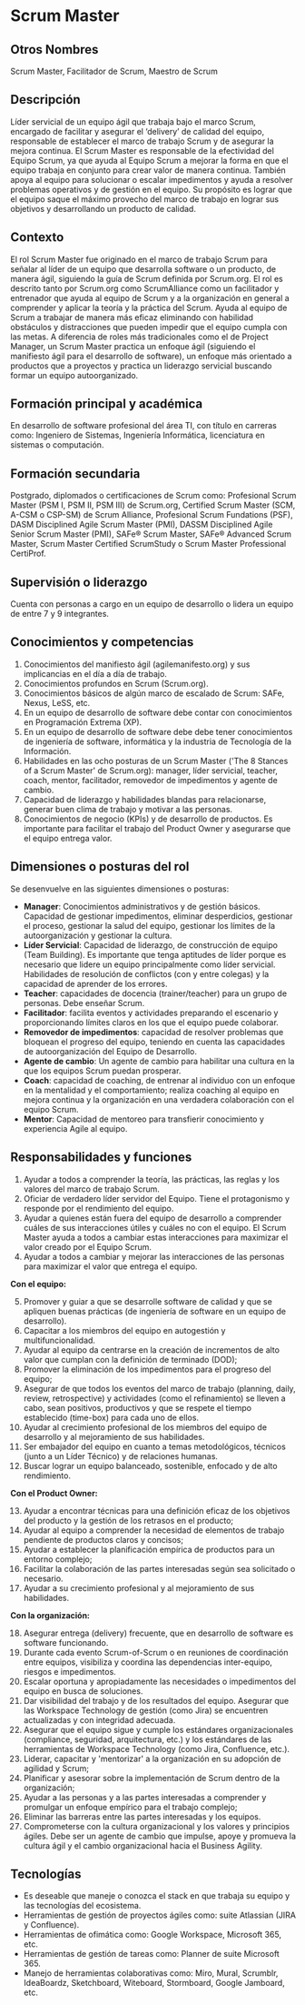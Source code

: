 # Scrum Master

## Otros Nombres

Scrum Master, Facilitador de Scrum, Maestro de Scrum

## Descripción

Líder servicial de un equipo ágil que trabaja bajo el marco Scrum, encargado de facilitar y asegurar el ‘delivery’ de calidad del equipo, responsable de establecer el marco de trabajo Scrum y de asegurar la mejora continua. El Scrum Master es responsable de la efectividad del Equipo Scrum, ya que ayuda al Equipo Scrum a mejorar la forma en que el equipo trabaja en conjunto para crear valor de manera continua. También apoya al equipo para solucionar o escalar impedimentos y ayuda a resolver problemas operativos y de gestión en el equipo. Su propósito es lograr que el equipo saque el máximo provecho del marco de trabajo en lograr sus objetivos y desarrollando un producto de calidad. 

## Contexto
El rol Scrum Master fue originado en el marco de trabajo Scrum para señalar al líder de un equipo que desarrolla software o un producto, de manera ágil, siguiendo la guía de Scrum definida por Scrum.org. El rol es descrito tanto por Scrum.org como ScrumAlliance como un facilitador y entrenador que ayuda al equipo de Scrum y a la organización en general a comprender y aplicar la teoría y la práctica del Scrum. Ayuda al equipo de Scrum a trabajar de manera más eficaz eliminando con habilidad obstáculos y distracciones que pueden impedir que el equipo cumpla con las metas. A diferencia de roles más tradicionales como el de Project Manager, un Scrum Master practica un enfoque ágil (siguiendo el manifiesto ágil para el desarrollo de software), un enfoque más orientado a productos que a proyectos y practica un liderazgo servicial buscando formar un equipo autoorganizado.

## Formación principal y académica

En desarrollo de software profesional del área TI, con título en carreras como: Ingeniero de Sistemas, Ingeniería Informática, licenciatura en sistemas o computación.

## Formación secundaria

Postgrado, diplomados o certificaciones de Scrum como: Profesional Scrum Master (PSM I, PSM II, PSM III) de Scrum.org, Certified Scrum Master (SCM, A-CSM o CSP-SM) de Scrum Alliance, Profesional Scrum Fundations (PSF), DASM Disciplined Agile Scrum Master (PMI), DASSM Disciplined Agile Senior Scrum Master (PMI), SAFe® Scrum Master, SAFe® Advanced Scrum Master, Scrum Master Certified ScrumStudy o Scrum Master Professional CertiProf.

## Supervisión o liderazgo

Cuenta con personas a cargo en un equipo de desarrollo o lidera un equipo de entre 7 y 9 integrantes.

## Conocimientos y competencias

1.	Conocimientos del manifiesto ágil (agilemanifesto.org) y sus implicancias en el día a día de trabajo.
2.	Conocimientos profundos en Scrum (Scrum.org).
3.	Conocimientos básicos de algún marco de escalado de Scrum: SAFe, Nexus, LeSS, etc.
4.	En un equipo de desarrollo de software debe contar con conocimientos en Programación Extrema (XP). 
3.	En un equipo de desarrollo de software debe debe tener conocimientos de ingeniería de software, informática y la industria de Tecnología de la Información.
4.	Habilidades en las ocho posturas de un Scrum Master ('The 8 Stances of a Scrum Master' de Scrum.org): manager, líder servicial, teacher, coach, mentor, facilitador, removedor de impedimentos y agente de cambio.
5.	Capacidad de liderazgo y habilidades blandas para relacionarse, generar buen clima de trabajo y motivar a las personas.
6.	Conocimientos de negocio (KPIs) y de desarrollo de productos. Es importante para facilitar el trabajo del Product Owner y asegurarse que el equipo entrega valor.

## Dimensiones o posturas del rol
Se desenvuelve en las siguientes dimensiones o posturas:
-	**Manager**: Conocimientos administrativos y de gestión básicos. Capacidad de gestionar impedimentos, eliminar desperdicios, gestionar el proceso, gestionar la salud del equipo, gestionar los límites de la autoorganización y gestionar la cultura.
-	**Líder Servicial**: Capacidad de liderazgo, de construcción de equipo (Team Building). Es importante que tenga aptitudes de líder porque es necesario que lidere un equipo principalmente como líder servicial. Habilidades de resolución de conflictos (con y entre colegas) y la capacidad de aprender de los errores.
-	**Teacher**: capacidades de docencia (trainer/teacher) para un grupo de personas. Debe enseñar Scrum.
- **Facilitador**: facilita eventos y actividades preparando el escenario y proporcionando límites claros en los que el equipo puede colaborar.
- **Removedor de impedimentos**: capacidad de resolver problemas que bloquean el progreso del equipo, teniendo en cuenta las capacidades de autoorganización del Equipo de Desarrollo.
- **Agente de cambio**: Un agente de cambio para habilitar una cultura en la que los equipos Scrum puedan prosperar.
- **Coach**: capacidad de coaching, de entrenar al individuo con un enfoque en la mentalidad y el comportamiento; realiza coaching al equipo en mejora continua y la organización en una verdadera colaboración con el equipo Scrum.
- **Mentor**: Capacidad de mentoreo para transfierir conocimiento y experiencia Agile al equipo.

## Responsabilidades y funciones

1.	Ayudar a todos a comprender la teoría, las prácticas, las reglas y los valores del marco de trabajo Scrum.
2.	Oficiar de verdadero líder servidor del Equipo. Tiene el protagonismo y responde por el rendimiento del equipo.
3.	Ayudar a quienes están fuera del equipo de desarrollo a comprender cuáles de sus interacciones útiles y cuáles no con el equipo. El Scrum Master ayuda a todos a cambiar estas interacciones para maximizar el valor creado por el Equipo Scrum.
4.	Ayudar a todos a cambiar y mejorar las interacciones de las personas para maximizar el valor que entrega el equipo.

**Con el equipo:**

5.	Promover y guiar a que se desarrolle software de calidad y que se apliquen buenas prácticas (de ingeniería de software en un equipo de desarrollo).
6.	Capacitar a los miembros del equipo en autogestión y multifuncionalidad.
7.	Ayudar al equipo da centrarse en la creación de incrementos de alto valor que cumplan con la definición de terminado (DOD);
8.	Promover la eliminación de los impedimentos para el progreso del equipo;
9.	Asegurar de que todos los eventos del marco de trabajo (planning, daily, review, retrospective) y actividades (como el refinamiento) se lleven a cabo, sean positivos, productivos y que se respete el tiempo establecido (time-box) para cada uno de ellos.
10.	Ayudar al crecimiento profesional de los miembros del equipo de desarrollo y al mejoramiento de sus habilidades.
11.	Ser embajador del equipo en cuanto a temas metodológicos, técnicos (junto a un Líder Técnico) y de relaciones humanas.
12.	Buscar lograr un equipo balanceado, sostenible, enfocado y de alto rendimiento.

**Con el Product Owner:**

13.	Ayudar a encontrar técnicas para una definición eficaz de los objetivos del producto y la gestión de los retrasos en el producto;
14.	Ayudar al equipo a comprender la necesidad de elementos de trabajo pendiente de productos claros y concisos;
15.	Ayudar a establecer la planificación empírica de productos para un entorno complejo;
16.	Facilitar la colaboración de las partes interesadas según sea solicitado o necesario.
17.	Ayudar a su crecimiento profesional y al mejoramiento de sus habilidades.

**Con la organización:**

18.	Asegurar entrega (delivery) frecuente, que en desarrollo de software es software funcionando.
19.	Durante cada evento Scrum-of-Scrum o en reuniones de coordinación entre equipos, visibiliza y coordina las dependencias inter-equipo, riesgos e impedimentos.
20.	Escalar oportuna y apropiadamente las necesidades o impedimentos del equipo en busca de soluciones.
21.	Dar visibilidad del trabajo y de los resultados del equipo. Asegurar que las Workspace Technology de gestión (como Jira) se encuentren actualizadas y con integridad adecuada.
22.	Asegurar que el equipo sigue y cumple los estándares organizacionales (compliance, seguridad, arquitectura, etc.) y los estándares de las herramientas de Workspace Technology (como Jira, Confluence, etc.).
23.	Liderar, capacitar y 'mentorizar' a la organización en su adopción de agilidad y Scrum;
24.	Planificar y asesorar sobre la implementación de Scrum dentro de la organización;
25.	Ayudar a las personas y a las partes interesadas a comprender y promulgar un enfoque empírico para el trabajo complejo;
26.	Eliminar las barreras entre las partes interesadas y los equipos.
27.	Comprometerse con la cultura organizacional y los valores y principios ágiles. Debe ser un agente de cambio que impulse, apoye y promueva la cultura ágil y el cambio organizacional hacia el Business Agility.


## Tecnologías

- Es deseable que maneje o conozca el stack en que trabaja su equipo y las tecnologías del ecosistema.
- Herramientas de gestión de proyectos ágiles como: suite Atlassian (JIRA y Confluence).
- Herramientas de ofimática como: Google Workspace, Microsoft 365, etc.
- Herramientas de gestión de tareas como: Planner de suite Microsoft 365.
- Manejo de herramientas colaborativas como: Miro, Mural, Scrumblr, IdeaBoardz, Sketchboard, Witeboard, Stormboard, Google Jamboard, etc. 


